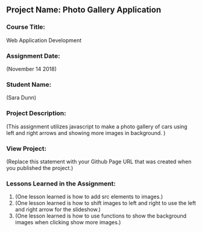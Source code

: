 ## Project Name:  Photo Gallery Application

### Course Title:
Web Application Development

### Assignment Date:  
(November 14 2018)

### Student Name:  
(Sara Dunn)

### Project Description:
(This assignment utilizes javascript to make a photo gallery of cars using left and right arrows and showing more images in background. )

### View Project:
(Replace this statement with your Github Page URL that was created when you 
 published the project.)

### Lessons Learned in the Assignment:
1. (One lesson learned is how to add src elements to images.)
2. (One lesson learned is how to shift images to left and right to use the left and right arrow for the slideshow.)
3. (One lesson learned is how to use functions to show the background images when clicking show more images.)

